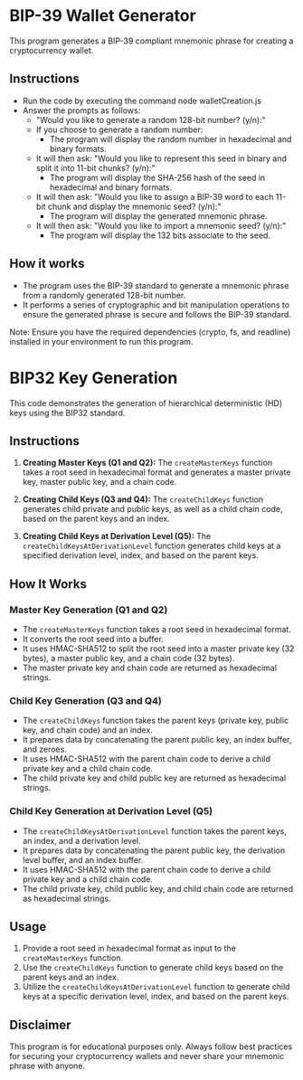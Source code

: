 # BIP-39 Wallet Generator

This program generates a BIP-39 compliant mnemonic phrase for creating a cryptocurrency wallet.

## Instructions
- Run the code by executing the command node walletCreation.js
- Answer the prompts as follows:
  - "Would you like to generate a random 128-bit number? (y/n):"
  - If you choose to generate a random number:
    - The program will display the random number in hexadecimal and binary formats.
  - It will then ask: "Would you like to represent this seed in binary and split it into 11-bit chunks? (y/n):"
    - The program will display the SHA-256 hash of the seed in hexadecimal and binary formats.
  - It will then ask: "Would you like to assign a BIP-39 word to each 11-bit chunk and display the mnemonic seed? (y/n):"
    - The program will display the generated mnemonic phrase.
  - It will then ask: "Would you like to import a mnemonic seed? (y/n):"
    - The program will display the 132 bits associate to the seed.
   
## How it works

- The program uses the BIP-39 standard to generate a mnemonic phrase from a randomly generated 128-bit number.
- It performs a series of cryptographic and bit manipulation operations to ensure the generated phrase is secure and follows the BIP-39 standard.

Note: Ensure you have the required dependencies (crypto, fs, and readline) installed in your environment to run this program.





# BIP32 Key Generation

This code demonstrates the generation of hierarchical deterministic (HD) keys using the BIP32 standard.

## Instructions

1. **Creating Master Keys (Q1 and Q2):** The `createMasterKeys` function takes a root seed in hexadecimal format and generates a master private key, master public key, and a chain code.

2. **Creating Child Keys (Q3 and Q4):** The `createChildKeys` function generates child private and public keys, as well as a child chain code, based on the parent keys and an index.

3. **Creating Child Keys at Derivation Level (Q5):** The `createChildKeysAtDerivationLevel` function generates child keys at a specified derivation level, index, and based on the parent keys.

## How It Works

### Master Key Generation (Q1 and Q2)

- The `createMasterKeys` function takes a root seed in hexadecimal format.
- It converts the root seed into a buffer.
- It uses HMAC-SHA512 to split the root seed into a master private key (32 bytes), a master public key, and a chain code (32 bytes).
- The master private key and chain code are returned as hexadecimal strings.

### Child Key Generation (Q3 and Q4)

- The `createChildKeys` function takes the parent keys (private key, public key, and chain code) and an index.
- It prepares data by concatenating the parent public key, an index buffer, and zeroes.
- It uses HMAC-SHA512 with the parent chain code to derive a child private key and a child chain code.
- The child private key and child public key are returned as hexadecimal strings.

### Child Key Generation at Derivation Level (Q5)

- The `createChildKeysAtDerivationLevel` function takes the parent keys, an index, and a derivation level.
- It prepares data by concatenating the parent public key, the derivation level buffer, and an index buffer.
- It uses HMAC-SHA512 with the parent chain code to derive a child private key and a child chain code.
- The child private key, child public key, and child chain code are returned as hexadecimal strings.

## Usage

1. Provide a root seed in hexadecimal format as input to the `createMasterKeys` function.
2. Use the `createChildKeys` function to generate child keys based on the parent keys and an index.
3. Utilize the `createChildKeysAtDerivationLevel` function to generate child keys at a specific derivation level, index, and based on the parent keys.


## Disclaimer
This program is for educational purposes only. Always follow best practices for securing your cryptocurrency wallets and never share your mnemonic phrase with anyone.
